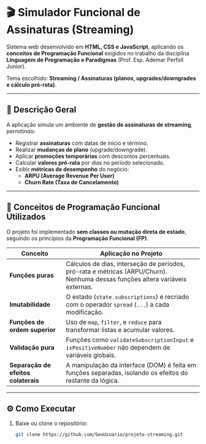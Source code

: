 # 🎬 Simulador Funcional de Assinaturas (Streaming)

Sistema web desenvolvido em **HTML, CSS e JavaScript**, aplicando os **conceitos de Programação Funcional** exigidos no trabalho da disciplina **Linguagem de Programação e Paradigmas** (Prof. Esp. Ademar Perfoll Junior).

Tema escolhido: **Streaming / Assinaturas (planos, upgrades/downgrades e cálculo pró-rata)**.

---

## 📘 Descrição Geral

A aplicação simula um ambiente de **gestão de assinaturas de streaming**, permitindo:

- Registrar **assinaturas** com datas de início e término.  
- Realizar **mudanças de plano** (upgrade/downgrade).  
- Aplicar **promoções temporárias** com descontos percentuais.  
- Calcular **valores pró-rata** por dias no período selecionado.  
- Exibir **métricas de desempenho** do negócio:
  - **ARPU (Average Revenue Per User)**
  - **Churn Rate (Taxa de Cancelamento)**

---

## 🧠 Conceitos de Programação Funcional Utilizados

O projeto foi implementado **sem classes ou mutação direta de estado**, seguindo os princípios da **Programação Funcional (FP)**.

| Conceito | Aplicação no Projeto |
|-----------|----------------------|
| **Funções puras** | Cálculos de dias, interseção de períodos, pró-rata e métricas (ARPU/Churn). Nenhuma dessas funções altera variáveis externas. |
| **Imutabilidade** | O estado (`state.subscriptions`) é recriado com o operador `spread` (`...`) a cada modificação. |
| **Funções de ordem superior** | Uso de `map`, `filter`, e `reduce` para transformar listas e acumular valores. |
| **Validação pura** | Funções como `validateSubscriptionInput` e `isPositiveNumber` não dependem de variáveis globais. |
| **Separação de efeitos colaterais** | A manipulação da interface (DOM) é feita em funções separadas, isolando os efeitos do restante da lógica. |


---

## ⚙️ Como Executar

1. Baixe ou clone o repositório:
   ```bash
   git clone https://github.com/SeuUsuario/projeto-streaming.git
